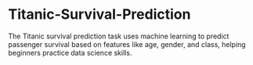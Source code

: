 # Titanic-Survival-Prediction
The Titanic survival prediction task uses machine learning to predict passenger survival based on features like age, gender, and class, helping beginners practice data science skills.

